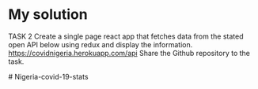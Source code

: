 # My solution

TASK 2
Create a single page react app that fetches data from the stated open API below using redux and display the information.
https://covidnigeria.herokuapp.com/api
Share the Github repository to the task.

#   N i g e r i a - c o v i d - 1 9 - s t a t s 
 
 

